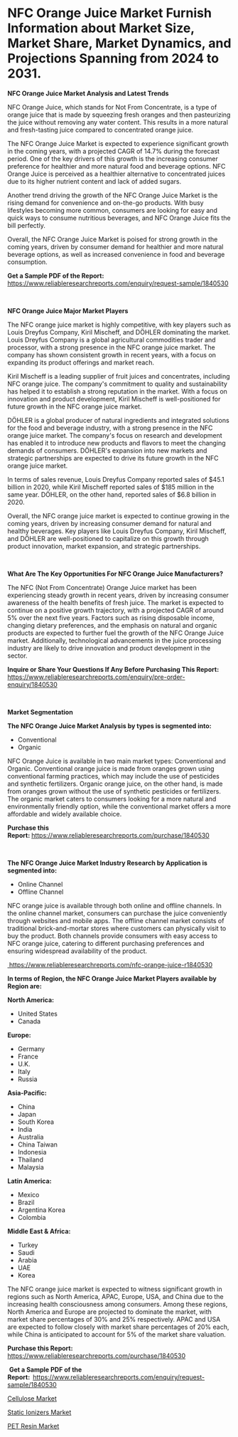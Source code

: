 <p><h1>NFC Orange Juice Market Furnish Information about Market Size, Market Share, Market Dynamics, and Projections Spanning from 2024 to 2031.</h1></p><p><strong>NFC Orange Juice Market Analysis and Latest Trends</strong></p>
<p><p>NFC Orange Juice, which stands for Not From Concentrate, is a type of orange juice that is made by squeezing fresh oranges and then pasteurizing the juice without removing any water content. This results in a more natural and fresh-tasting juice compared to concentrated orange juice.</p><p>The NFC Orange Juice Market is expected to experience significant growth in the coming years, with a projected CAGR of 14.7% during the forecast period. One of the key drivers of this growth is the increasing consumer preference for healthier and more natural food and beverage options. NFC Orange Juice is perceived as a healthier alternative to concentrated juices due to its higher nutrient content and lack of added sugars.</p><p>Another trend driving the growth of the NFC Orange Juice Market is the rising demand for convenience and on-the-go products. With busy lifestyles becoming more common, consumers are looking for easy and quick ways to consume nutritious beverages, and NFC Orange Juice fits the bill perfectly.</p><p>Overall, the NFC Orange Juice Market is poised for strong growth in the coming years, driven by consumer demand for healthier and more natural beverage options, as well as increased convenience in food and beverage consumption.</p></p>
<p><strong>Get a Sample PDF of the Report:&nbsp;</strong> <a href="https://www.reliableresearchreports.com/enquiry/request-sample/1840530">https://www.reliableresearchreports.com/enquiry/request-sample/1840530</a></p>
<p>&nbsp;</p>
<p><strong>NFC Orange Juice Major Market Players</strong></p>
<p><p>The NFC orange juice market is highly competitive, with key players such as Louis Dreyfus Company, Kiril Mischeff, and DÖHLER dominating the market. Louis Dreyfus Company is a global agricultural commodities trader and processor, with a strong presence in the NFC orange juice market. The company has shown consistent growth in recent years, with a focus on expanding its product offerings and market reach.</p><p>Kiril Mischeff is a leading supplier of fruit juices and concentrates, including NFC orange juice. The company's commitment to quality and sustainability has helped it to establish a strong reputation in the market. With a focus on innovation and product development, Kiril Mischeff is well-positioned for future growth in the NFC orange juice market.</p><p>DÖHLER is a global producer of natural ingredients and integrated solutions for the food and beverage industry, with a strong presence in the NFC orange juice market. The company's focus on research and development has enabled it to introduce new products and flavors to meet the changing demands of consumers. DÖHLER's expansion into new markets and strategic partnerships are expected to drive its future growth in the NFC orange juice market.</p><p>In terms of sales revenue, Louis Dreyfus Company reported sales of $45.1 billion in 2020, while Kiril Mischeff reported sales of $185 million in the same year. DÖHLER, on the other hand, reported sales of $6.8 billion in 2020.</p><p>Overall, the NFC orange juice market is expected to continue growing in the coming years, driven by increasing consumer demand for natural and healthy beverages. Key players like Louis Dreyfus Company, Kiril Mischeff, and DÖHLER are well-positioned to capitalize on this growth through product innovation, market expansion, and strategic partnerships.</p></p>
<p>&nbsp;</p>
<p><strong>What Are The Key Opportunities For NFC Orange Juice Manufacturers?</strong></p>
<p><p>The NFC (Not From Concentrate) Orange Juice market has been experiencing steady growth in recent years, driven by increasing consumer awareness of the health benefits of fresh juice. The market is expected to continue on a positive growth trajectory, with a projected CAGR of around 5% over the next five years. Factors such as rising disposable income, changing dietary preferences, and the emphasis on natural and organic products are expected to further fuel the growth of the NFC Orange Juice market. Additionally, technological advancements in the juice processing industry are likely to drive innovation and product development in the sector.</p></p>
<p><strong>Inquire or Share Your Questions If Any Before Purchasing This Report:</strong> <a href="https://www.reliableresearchreports.com/enquiry/pre-order-enquiry/1840530">https://www.reliableresearchreports.com/enquiry/pre-order-enquiry/1840530</a></p>
<p>&nbsp;</p>
<p><strong>Market Segmentation</strong></p>
<p><strong>The NFC Orange Juice Market Analysis by types is segmented into:</strong></p>
<p><ul><li>Conventional</li><li>Organic</li></ul></p>
<p><p>NFC Orange Juice is available in two main market types: Conventional and Organic. Conventional orange juice is made from oranges grown using conventional farming practices, which may include the use of pesticides and synthetic fertilizers. Organic orange juice, on the other hand, is made from oranges grown without the use of synthetic pesticides or fertilizers. The organic market caters to consumers looking for a more natural and environmentally friendly option, while the conventional market offers a more affordable and widely available choice.</p></p>
<p><strong>Purchase this Report:&nbsp;</strong><a href="https://www.reliableresearchreports.com/purchase/1840530">https://www.reliableresearchreports.com/purchase/1840530</a></p>
<p>&nbsp;</p>
<p><strong>The NFC Orange Juice Market Industry Research by Application is segmented into:</strong></p>
<p><ul><li>Online Channel</li><li>Offline Channel</li></ul></p>
<p><p>NFC orange juice is available through both online and offline channels. In the online channel market, consumers can purchase the juice conveniently through websites and mobile apps. The offline channel market consists of traditional brick-and-mortar stores where customers can physically visit to buy the product. Both channels provide consumers with easy access to NFC orange juice, catering to different purchasing preferences and ensuring widespread availability of the product.</p></p>
<p><a href="https://www.reliableresearchreports.com/nfc-orange-juice-r1840530">&nbsp;https://www.reliableresearchreports.com/nfc-orange-juice-r1840530</a></p>
<p><strong>In terms of Region, the NFC Orange Juice Market Players available by Region are:</strong></p>
<p>
    <p> <strong> North America: </strong>
        <ul>
            <li>United States</li>
            <li>Canada</li>
        </ul>
        </p> 
    <p> <strong> Europe: </strong>
        <ul>
            <li>Germany</li>
            <li>France</li>
            <li>U.K.</li>
            <li>Italy</li>
            <li>Russia</li>
        </ul>
        </p> 
    <p> <strong> Asia-Pacific: </strong>
        <ul>
            <li>China</li>
            <li>Japan</li>
            <li>South Korea</li>
            <li>India</li>
            <li>Australia</li>
            <li>China Taiwan</li>
            <li>Indonesia</li>
            <li>Thailand</li>
            <li>Malaysia</li>
        </ul>
        </p> 
    <p> <strong> Latin America: </strong>
        <ul>
            <li>Mexico</li>
            <li>Brazil</li>
            <li>Argentina Korea</li>
            <li>Colombia</li>
        </ul>
        </p> 
    <p> <strong> Middle East & Africa: </strong>
        <ul>
            <li>Turkey</li>
            <li>Saudi</li>
            <li>Arabia</li>
            <li>UAE</li>
            <li>Korea</li>
        </ul>
    </p>
    </p>
<p><p>The NFC orange juice market is expected to witness significant growth in regions such as North America, APAC, Europe, USA, and China due to the increasing health consciousness among consumers. Among these regions, North America and Europe are projected to dominate the market, with market share percentages of 30% and 25% respectively. APAC and USA are expected to follow closely with market share percentages of 20% each, while China is anticipated to account for 5% of the market share valuation.</p></p>
<p><strong>Purchase this Report: </strong><a href="https://www.reliableresearchreports.com/purchase/1840530">https://www.reliableresearchreports.com/purchase/1840530</a></p>
<p>&nbsp;<strong>Get a Sample PDF of the Report:&nbsp;&nbsp;</strong><a href="https://www.reliableresearchreports.com/enquiry/request-sample/1840530">https://www.reliableresearchreports.com/enquiry/request-sample/1840530</a></p>
<p><strong></strong></p>
<p><p><a href="https://scarlet-rocket-c63.notion.site/Cellulose-Market-Offer-Valuable-Insights-into-Market-Size-Market-Share-Market-Trends-and-Projecti-7aafa5a9ff004f6898fbb4e7a7ad07f9">Cellulose Market</a></p><p><a href="https://view.publitas.com/reportprime-1/static-ionizers-market-dynamics-2024-2031-also-about-its-market-trends-projections-and-opportunities/">Static Ionizers Market</a></p><p><a href="https://zircon-bluebell-299.notion.site/PET-Resin-Market-Insights-Market-Players-and-Forecast-Till-2031-6d6e5b7f0a03481fb4d3af5f6cf97b6f">PET Resin Market</a></p></p>
